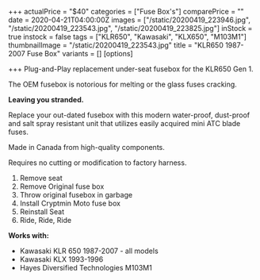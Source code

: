 +++
actualPrice = "$40"
categories = ["Fuse Box's"]
comparePrice = ""
date = 2020-04-21T04:00:00Z
images = ["/static/20200419_223946.jpg", "/static/20200419_223543.jpg", "/static/20200419_223825.jpg"]
inStock = true
instock = false
tags = ["KLR650", "Kawasaki", "KLX650", "M103M1"]
thumbnailImage = "/static/20200419_223543.jpg"
title = "KLR650 1987-2007 Fuse Box"
variants = []
[options]

+++
Plug-and-Play replacement under-seat fusebox for the KLR650 Gen 1.

The OEM fusebox is notorious for melting or the glass fuses cracking.

**Leaving you stranded.** 

Replace your out-dated fusebox with this modern water-proof, dust-proof and salt spray resistant unit that utilizes easily acquired mini ATC blade fuses.

Made in Canada from high-quality components. 

Requires no cutting or modification to factory harness. 

1. Remove seat
2. Remove Original fuse box
3. Throw original fusebox in garbage
4. Install Cryptmin Moto fuse box
5. Reinstall Seat
6. Ride, Ride, Ride

**Works with:**

* Kawasaki KLR 650 1987-2007 - all models
* Kawasaki KLX 1993-1996
* Hayes Diversified Technologies M103M1 